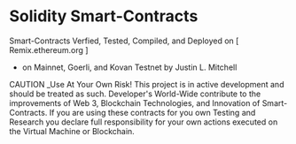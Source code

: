 # Solidity Smart-Contracts
Smart-Contracts Verfied, Tested, Compiled, and Deployed on [ Remix.ethereum.org ] 
- on Mainnet, Goerli, and Kovan Testnet by Justin L. Mitchell

CAUTION _Use At Your Own Risk! This project is in active development and should be treated as such. Developer's World-Wide contribute to the improvements of Web 3, Blockchain Technologies, and Innovation of Smart-Contracts. If you are using these contracts for you own Testing and Research you declare full responsibility for your own actions executed on the Virtual Machine or Blockchain.
